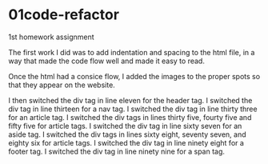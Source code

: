 # 01code-refactor
1st homework assignment

The first work I did was to add indentation and spacing to the html file, in a way that made the code flow well and made it easy to read. 

Once the html had a consice flow, I added the images to the proper spots so that they appear on the website.

I then switched the div tag in line eleven for the header tag.
I switched the div tag in line thirteen for a nav tag.
I switched the div tag in line thirty three for an article tag.
I switched the div tags in lines thirty five, fourty five and fifty five for article tags.
I switched the div tag in line sixty seven for an aside tag.
I switched the div tags in lines sixty eight, seventy seven, and eighty six for article tags.
I switched the div tag in line ninety eight for a footer tag.
I switched the div tag in line ninety nine for a span tag.
